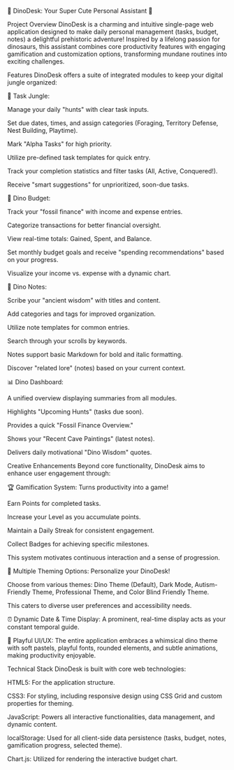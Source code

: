 🦖 DinoDesk: Your Super Cute Personal Assistant 🌿

Project Overview
DinoDesk is a charming and intuitive single-page web application designed to make daily personal management (tasks, budget, notes) a delightful prehistoric adventure! Inspired by a lifelong passion for dinosaurs, this assistant combines core productivity features with engaging gamification and customization options, transforming mundane routines into exciting challenges.

Features
DinoDesk offers a suite of integrated modules to keep your digital jungle organized:

🌿 Task Jungle:

Manage your daily "hunts" with clear task inputs.

Set due dates, times, and assign categories (Foraging, Territory Defense, Nest Building, Playtime).

Mark "Alpha Tasks" for high priority.

Utilize pre-defined task templates for quick entry.

Track your completion statistics and filter tasks (All, Active, Conquered!).

Receive "smart suggestions" for unprioritized, soon-due tasks.

💎 Dino Budget:

Track your "fossil finance" with income and expense entries.

Categorize transactions for better financial oversight.

View real-time totals: Gained, Spent, and Balance.

Set monthly budget goals and receive "spending recommendations" based on your progress.

Visualize your income vs. expense with a dynamic chart.

📜 Dino Notes:

Scribe your "ancient wisdom" with titles and content.

Add categories and tags for improved organization.

Utilize note templates for common entries.

Search through your scrolls by keywords.

Notes support basic Markdown for bold and italic formatting.

Discover "related lore" (notes) based on your current context.

📊 Dino Dashboard:

A unified overview displaying summaries from all modules.

Highlights "Upcoming Hunts" (tasks due soon).

Provides a quick "Fossil Finance Overview."

Shows your "Recent Cave Paintings" (latest notes).

Delivers daily motivational "Dino Wisdom" quotes.

Creative Enhancements
Beyond core functionality, DinoDesk aims to enhance user engagement through:

🏆 Gamification System: Turns productivity into a game!

Earn Points for completed tasks.

Increase your Level as you accumulate points.

Maintain a Daily Streak for consistent engagement.

Collect Badges for achieving specific milestones.

This system motivates continuous interaction and a sense of progression.

🎨 Multiple Theming Options: Personalize your DinoDesk!

Choose from various themes: Dino Theme (Default), Dark Mode, Autism-Friendly Theme, Professional Theme, and Color Blind Friendly Theme.

This caters to diverse user preferences and accessibility needs.

⏰ Dynamic Date & Time Display: A prominent, real-time display acts as your constant temporal guide.

🦖 Playful UI/UX: The entire application embraces a whimsical dino theme with soft pastels, playful fonts, rounded elements, and subtle animations, making productivity enjoyable.

Technical Stack
DinoDesk is built with core web technologies:

HTML5: For the application structure.

CSS3: For styling, including responsive design using CSS Grid and custom properties for theming.

JavaScript: Powers all interactive functionalities, data management, and dynamic content.

localStorage: Used for all client-side data persistence (tasks, budget, notes, gamification progress, selected theme).

Chart.js: Utilized for rendering the interactive budget chart.


